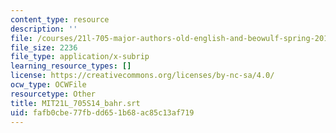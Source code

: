 ```yaml
---
content_type: resource
description: ''
file: /courses/21l-705-major-authors-old-english-and-beowulf-spring-2014/fafb0cbe77fbdd651b68ac85c13af719_MIT21L_705S14_bahr.srt
file_size: 2236
file_type: application/x-subrip
learning_resource_types: []
license: https://creativecommons.org/licenses/by-nc-sa/4.0/
ocw_type: OCWFile
resourcetype: Other
title: MIT21L_705S14_bahr.srt
uid: fafb0cbe-77fb-dd65-1b68-ac85c13af719
---
```

